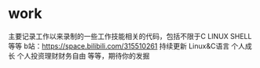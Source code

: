 # work
主要记录工作以来录制的一些工作技能相关的代码，包括不限于C LINUX SHELL等等
b站：https://space.bilibili.com/315510261
持续更新 Linux&C语言 个人成长 个人投资理财财务自由 等等，期待你的发掘
